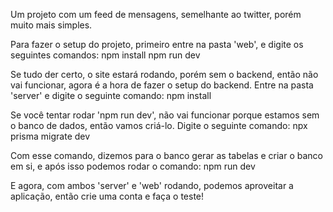 Um projeto com um feed de mensagens, semelhante ao twitter, porém muito mais simples.

Para fazer o setup do projeto, primeiro entre na pasta 'web', e digite os seguintes comandos:
  npm install 
  npm run dev
  
Se tudo der certo, o site estará rodando, porém sem o backend, então não vai funcionar, agora é a hora de fazer o setup do backend.
Entre na pasta 'server' e digite o seguinte comando:
  npm install

Se você tentar rodar 'npm run dev', não vai funcionar porque estamos sem o banco de dados, então vamos criá-lo. Digite o seguinte comando: 
  npx prisma migrate dev

Com esse comando, dizemos para o banco gerar as tabelas e criar o banco em si, e após isso podemos rodar o comando:
  npm run dev

E agora, com ambos 'server' e 'web' rodando, podemos aproveitar a aplicação, então crie uma conta e faça o teste!
